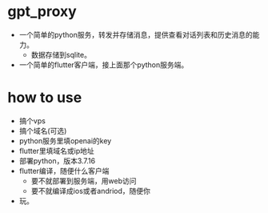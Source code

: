 # gpt_proxy

- 一个简单的python服务，转发并存储消息，提供查看对话列表和历史消息的能力。
   - 数据存储到sqlite。
- 一个简单的flutter客户端，接上面那个python服务端。

# how to use
- 搞个vps
- 搞个域名(可选)
- python服务里填openai的key
- flutter里填域名或ip地址
- 部署python，版本3.7.16
- flutter编译，随便什么客户端
   - 要不就部署到服务端，用web访问
   - 要不就编译成ios或者andriod，随便你
- 玩。
